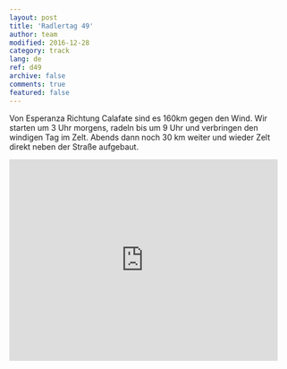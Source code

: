 ```yaml
---   
layout: post 
title: 'Radlertag 49'  
author: team 
modified: 2016-12-28
category: track 
lang: de 
ref: d49
archive: false 
comments: true 
featured: false 
--- 
```


 Von Esperanza Richtung Calafate sind es 160km gegen den Wind. Wir starten um 3 Uhr morgens, radeln bis um 9 Uhr und verbringen den windigen Tag im Zelt. Abends dann noch 30 km weiter und wieder Zelt direkt neben der Straße aufgebaut.                                                                                                                                                                                                                                                                    

<iframe width='480' height='360' src='http://track-kit.net/maps_s3/?v=embed&track=233581.gpx' frameborder='0' allowfullscreen></iframe>